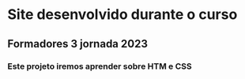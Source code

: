 # Site desenvolvido durante o curso #
## Formadores 3 jornada 2023 ##
### Este projeto iremos aprender sobre HTM e CSS ###

